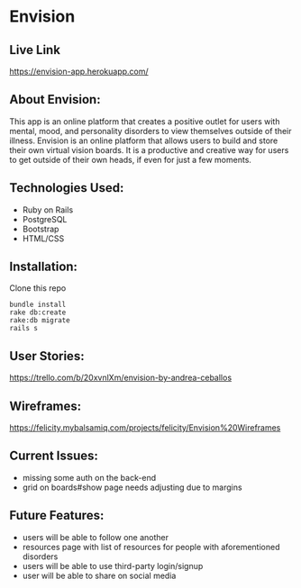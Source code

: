 # Envision
## Live Link
https://envision-app.herokuapp.com/

## About Envision:
  This app is an online platform that creates a positive outlet for users with mental, mood, and personality disorders to view themselves outside of their illness. Envision is an online platform that allows users to build and store their own virtual vision boards. It is a productive and creative way for users to get outside of their own heads, if even for just a few moments.

## Technologies Used:
  * Ruby on Rails
  * PostgreSQL
  * Bootstrap
  * HTML/CSS

## Installation:
Clone this repo
```
bundle install
rake db:create
rake:db migrate
rails s
```

## User Stories: 
https://trello.com/b/20xvnlXm/envision-by-andrea-ceballos

## Wireframes: 
https://felicity.mybalsamiq.com/projects/felicity/Envision%20Wireframes

## Current Issues:
* missing some auth on the back-end
* grid on boards#show page needs adjusting due to margins

## Future Features:
  * users will be able to follow one another
  * resources page with list of resources for people with aforementioned disorders
  * users will be able to use third-party login/signup
  * user will be able to share on social media
 

